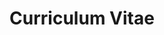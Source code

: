 ---
title: Curriculum Vitae
layout: cv
actions:
  - label: "Download as PDF"
    icon: pdf
    url: "#pdf-asset"
---